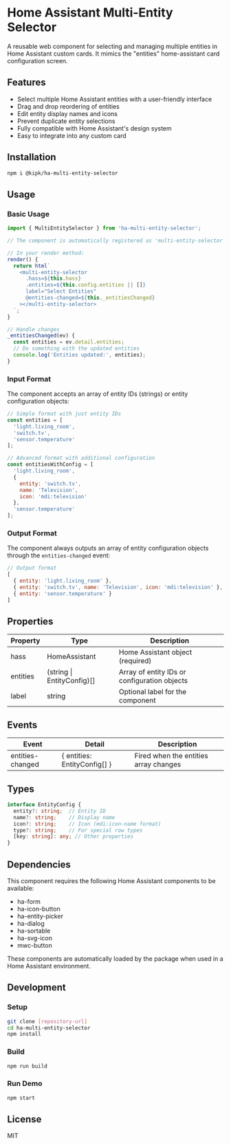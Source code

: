 # Home Assistant Multi-Entity Selector

A reusable web component for selecting and managing multiple entities in Home Assistant custom cards.
It mimics the "entities" home-assistant card configuration screen.

## Features

- Select multiple Home Assistant entities with a user-friendly interface
- Drag and drop reordering of entities
- Edit entity display names and icons
- Prevent duplicate entity selections
- Fully compatible with Home Assistant's design system
- Easy to integrate into any custom card

## Installation

```bash
npm i @kipk/ha-multi-entity-selector
```

## Usage

### Basic Usage

```js
import { MultiEntitySelector } from 'ha-multi-entity-selector';

// The component is automatically registered as 'multi-entity-selector'

// In your render method:
render() {
  return html`
    <multi-entity-selector
      .hass=${this.hass}
      .entities=${this.config.entities || []}
      label="Select Entities"
      @entities-changed=${this._entitiesChanged}
    ></multi-entity-selector>
  `;
}

// Handle changes
_entitiesChanged(ev) {
  const entities = ev.detail.entities;
  // Do something with the updated entities
  console.log('Entities updated:', entities);
}
```

### Input Format

The component accepts an array of entity IDs (strings) or entity configuration objects:

```js
// Simple format with just entity IDs
const entities = [
  'light.living_room',
  'switch.tv',
  'sensor.temperature'
];

// Advanced format with additional configuration
const entitiesWithConfig = [
  'light.living_room',
  {
    entity: 'switch.tv',
    name: 'Television',
    icon: 'mdi:television'
  },
  'sensor.temperature'
];
```

### Output Format

The component always outputs an array of entity configuration objects through the `entities-changed` event:

```js
// Output format
[
  { entity: 'light.living_room' },
  { entity: 'switch.tv', name: 'Television', icon: 'mdi:television' },
  { entity: 'sensor.temperature' }
]
```

## Properties

| Property  | Type                          | Description                                      |
|-----------|-------------------------------|--------------------------------------------------|
| hass      | HomeAssistant                 | Home Assistant object (required)                 |
| entities  | (string \| EntityConfig)[]    | Array of entity IDs or configuration objects     |
| label     | string                        | Optional label for the component                 |

## Events

| Event             | Detail                       | Description                                      |
|-------------------|------------------------------|--------------------------------------------------|
| entities-changed  | { entities: EntityConfig[] } | Fired when the entities array changes            |

## Types

```ts
interface EntityConfig {
  entity?: string;  // Entity ID
  name?: string;    // Display name
  icon?: string;    // Icon (mdi:icon-name format)
  type?: string;    // For special row types
  [key: string]: any; // Other properties
}
```

## Dependencies

This component requires the following Home Assistant components to be available:

- ha-form
- ha-icon-button
- ha-entity-picker
- ha-dialog
- ha-sortable
- ha-svg-icon
- mwc-button

These components are automatically loaded by the package when used in a Home Assistant environment.

## Development

### Setup

```bash
git clone [repository-url]
cd ha-multi-entity-selector
npm install
```

### Build

```bash
npm run build
```

### Run Demo

```bash
npm start
```

## License

MIT
